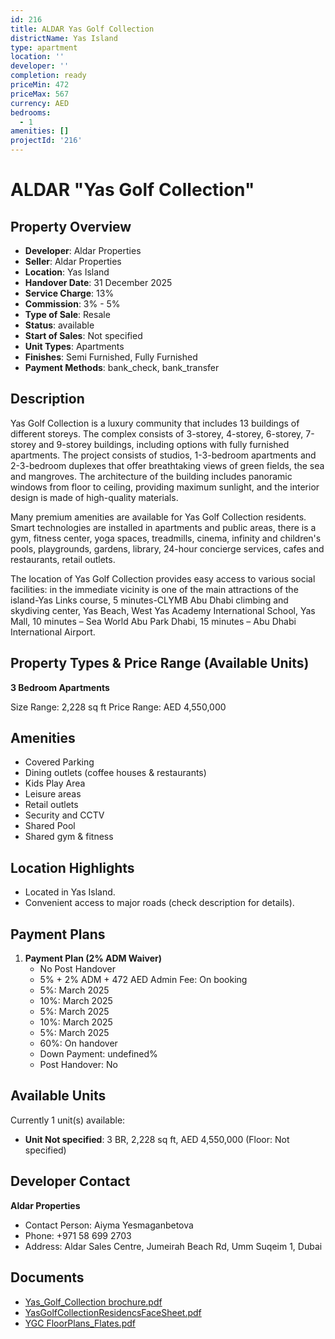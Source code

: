 ```yaml
---
id: 216
title: ALDAR Yas Golf Collection
districtName: Yas Island
type: apartment
location: ''
developer: ''
completion: ready
priceMin: 472
priceMax: 567
currency: AED
bedrooms:
  - 1
amenities: []
projectId: '216'
---
```


# ALDAR "Yas Golf Collection"

## Property Overview
- **Developer**: Aldar Properties
- **Seller**: Aldar Properties
- **Location**: Yas Island
- **Handover Date**: 31 December 2025
- **Service Charge**: 13%
- **Commission**: 3% - 5%
- **Type of Sale**: Resale
- **Status**: available
- **Start of Sales**: Not specified
- **Unit Types**: Apartments
- **Finishes**: Semi Furnished, Fully Furnished
- **Payment Methods**: bank_check, bank_transfer

## Description
Yas Golf Collection is a luxury community that includes 13 buildings of different storeys. The complex consists of 3-storey, 4-storey, 6-storey, 7-storey and 9-storey buildings, including options with fully furnished apartments. The project consists of studios, 1-3-bedroom apartments and 2-3-bedroom duplexes that offer breathtaking views of green fields, the sea and mangroves. The architecture of the building includes panoramic windows from floor to ceiling, providing maximum sunlight, and the interior design is made of high-quality materials. 

Many premium amenities are available for Yas Golf Collection residents. Smart technologies are installed in apartments and public areas, there is a gym, fitness center, yoga spaces, treadmills, cinema, infinity and children's pools, playgrounds, gardens, library, 24-hour concierge services, cafes and restaurants, retail outlets. 

The location of Yas Golf Collection provides easy access to various social facilities: in the immediate vicinity is one of the main attractions of the island-Yas Links course, 5 minutes-CLYMB Abu Dhabi climbing and skydiving center, Yas Beach, West Yas Academy International School, Yas Mall, 10 minutes – Sea World Abu Park Dhabi, 15 minutes – Abu Dhabi International Airport.

## Property Types & Price Range (Available Units)
**3 Bedroom Apartments**

Size Range: 2,228 sq ft
Price Range: AED 4,550,000

## Amenities
- Covered Parking
- Dining outlets  (coffee houses & restaurants)
- Kids Play Area
- Leisure areas
- Retail outlets
- Security and CCTV
- Shared Pool
- Shared gym & fitness

## Location Highlights
- Located in Yas Island.
- Convenient access to major roads (check description for details).

## Payment Plans
1. **Payment Plan (2% ADM Waiver)**
   - No Post Handover
   - 5% + 2% ADM + 472 AED Admin Fee: On booking
   - 5%: March 2025
   - 10%: March 2025
   - 5%: March 2025
   - 10%: March 2025
   - 5%: March 2025
   - 60%: On handover
   - Down Payment: undefined%
   - Post Handover: No

## Available Units
Currently 1 unit(s) available:
- **Unit Not specified**: 3 BR, 2,228 sq ft, AED 4,550,000 (Floor: Not specified)

## Developer Contact
**Aldar Properties**
- Contact Person: Aiyma Yesmaganbetova
- Phone: +971 58 699 2703
- Address: Aldar Sales Centre, Jumeirah Beach Rd, Umm Suqeim 1, Dubai

## Documents
- [Yas_Golf_Collection brochure.pdf](https://cdn.geniemap.net/2023/06/23/sS02dV6OdbSFcYcFMF2h1amPO3UQUrevv9Mtu4N6.pdf)
- [YasGolfCollectionResidencsFaceSheet.pdf](https://cdn.geniemap.net/2023/10/01/fz9iNCVTaMo44AztsYgyzxeNKTidaL5LfynS59FI.pdf)
- [YGC FloorPlans_Flates.pdf](https://cdn.geniemap.net/2023/10/01/ynlxmNgQ05IHiM3u4uLimWE3pcR3JZbsf2ldmJIf.pdf)
